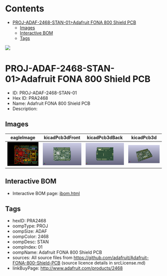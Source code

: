 



Contents
========

* [PROJ-ADAF-2468-STAN-01>Adafruit FONA 800 Shield PCB](#proj-adaf-2468-stan-01adafruit-fona-800-shield-pcb)
	* [Images](#images)
	* [Interactive BOM](#interactive-bom)
	* [Tags](#tags)
  
![][im]
# PROJ-ADAF-2468-STAN-01>Adafruit FONA 800 Shield PCB

- ID: PROJ-ADAF-2468-STAN-01
- Hex ID: PRA2468
- Name: Adafruit FONA 800 Shield PCB
- Description: 

## Images
  
  

|eagleImage|kicadPcb3dFront|kicadPcb3dBack|kicadPcb3d|
| :---: | :---: | :---: | :---: |
|[![eagleImage](eagleImage_140.png)](eagleImage_600.png)|[![kicadPcb3dFront](kicadPcb3dFront_140.png)](kicadPcb3dFront_600.png)|[![kicadPcb3dBack](kicadPcb3dBack_140.png)](kicadPcb3dBack_600.png)|[![kicadPcb3d](kicadPcb3d_140.png)](kicadPcb3d_600.png)|

## Interactive BOM

- Interactive BOM page: [ibom.html](kicad/bom/ibom.html)

## Tags

- hexID: PRA2468
- oompType: PROJ
- oompSize: ADAF
- oompColor: 2468
- oompDesc: STAN
- oompIndex: 01
- oompName: Adafruit FONA 800 Shield PCB
- sources: All source files from https://github.com/adafruit/Adafruit-FONA-800-Shield-PCB (source licence details in srcLicense.md)
- linkBuyPage: http://www.adafruit.com/products/2468



[im]: kicadPcb3d_450.png
